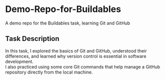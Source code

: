 # Demo-Repo-for-Buildables

A demo repo for the Buildables task, learning Git and GitHub

## Task Description

In this task, I explored the basics of Git and GitHub, understood their differences, and learned why version control is essential in software development.  
I also practiced using some core Git commands that help manage a GitHub repository directly from the local machine.
